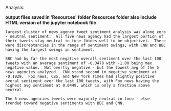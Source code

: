 Analysis:

**output files saved in 'Resources' folder**
**Resources folder also include HTML version of the jupyter notebook file**

    largest cluster of news agency tweet sentiment analysis was along zero - neutral sentiment.  All five news agency had the largest portion of their tweets stay neutral in tone (bides well to be objective).  There were discreptancies in the range of sentiment swings, with CNN and BBC having the largest swings in sentiment.
    
    BBC had by far the most negative overall sentiment over the last 100 tweets with an average sentiment of -0.3478 with -1.00 being max negative value.  Not overtly negative - but the lowest avg of the 5 news agencies analyzed.  CNN stood second in negative sentiment at -0.1929.  Fox news, CBS, and New York Times had slightly positive overal sentiment over the last 100 tweets, with Fox news having the highest avg sentiment at 0.0449, which is only a fraction above neutral.
    
    The 5 news agencies tweets were majority neutral in tone - else trended toward negative sentiments with BBC and CNN.